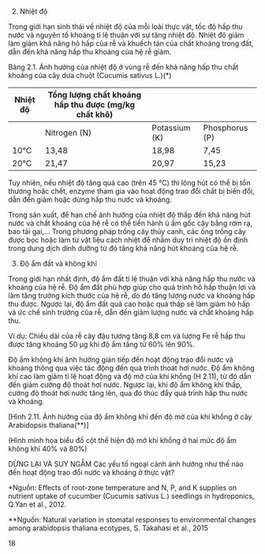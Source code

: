 2. Nhiệt độ

Trong giới hạn sinh thái về nhiệt độ của mỗi loài thực vật, tốc độ hấp thu nước và nguyên tố khoáng tỉ lệ thuận với sự tăng nhiệt độ. Nhiệt độ giảm làm giảm khả năng hô hấp của rễ và khuếch tán của chất khoáng trong đất, dẫn đến khả năng hấp thu khoáng của hệ rễ giảm.

Bảng 2.1. Ảnh hưởng của nhiệt độ ở vùng rễ đến khả năng hấp thu chất khoáng của cây dưa chuột (Cucumis sativus L.)(*)

| Nhiệt độ | Tổng lượng chất khoáng hấp thu được (mg/kg chất khô) | | |
|----------|------------------------------------------------------|---|---|
|          | Nitrogen (N) | Potassium (K) | Phosphorus (P) |
| 10°C     | 13,48        | 18,98         | 7,45           |
| 20°C     | 21,47        | 20,97         | 15,23          |

Tuy nhiên, nếu nhiệt độ tăng quá cao (trên 45 °C) thì lông hút có thể bị tổn thương hoặc chết, enzyme tham gia vào hoạt động trao đổi chất bị biến đổi, dẫn đến giảm hoặc dừng hấp thu nước và khoáng.

Trong sản xuất, để hạn chế ảnh hưởng của nhiệt độ thấp đến khả năng hút nước và chất khoáng của hệ rễ có thể tiến hành ủ ấm gốc cây bằng rơm rạ, bao tải gai,... Trong phương pháp trồng cây thủy canh, các ống trồng cây được bọc hoặc làm từ vật liệu cách nhiệt để nhằm duy trì nhiệt độ ổn định trong dung dịch dinh dưỡng từ đó tăng khả năng hút khoáng của hệ rễ.

3. Độ ẩm đất và không khí

Trong giới hạn nhất định, độ ẩm đất tỉ lệ thuận với khả năng hấp thu nước và khoáng của hệ rễ. Độ ẩm đất phù hợp giúp cho quá trình hô hấp thuận lợi và làm tăng trưởng kích thước của hệ rễ, do đó tăng lượng nước và khoáng hấp thu được. Ngược lại, độ ẩm đất quá cao hoặc quá thấp sẽ làm giảm hô hấp và ức chế sinh trưởng của rễ, dẫn đến giảm lượng nước và chất khoáng hấp thu.

Ví dụ: Chiều dài của rễ cây đậu tương tăng 8,8 cm và lượng Fe rễ hấp thu được tăng khoảng 50 μg khi độ ẩm tăng từ 60% lên 90%.

Độ ẩm không khí ảnh hưởng gián tiếp đến hoạt động trao đổi nước và khoáng thông qua việc tác động đến quá trình thoát hơi nước. Độ ẩm không khí cao làm giảm tỉ lệ hoạt động và độ mở của khí khổng (H 2.11), từ đó dẫn đến giảm cường độ thoát hơi nước. Ngược lại, khi độ ẩm không khí thấp, cường độ thoát hơi nước tăng lên, qua đó thúc đẩy quá trình hấp thu nước và khoáng.

[Hình 2.11. Ảnh hưởng của độ ẩm không khí đến độ mở của khí khổng ở cây Arabidopsis thaliana(**)]

(Hình minh họa biểu đồ cột thể hiện độ mở khí khổng ở hai mức độ ẩm không khí 40% và 80%)

DỪNG LẠI VÀ SUY NGẪM
Các yếu tố ngoại cảnh ảnh hưởng như thế nào đến hoạt động trao đổi nước và khoáng ở thực vật?

*Nguồn: Effects of root-zone temperature and N, P, and K supplies on nutrient uptake of cucumber (Cucumis sativus L.) seedlings in hydroponics, Q.Yan et al., 2012.

**Nguồn: Natural variation in stomatal responses to environmental changes among arabidopsis thaliana ecotypes, S. Takahasi et al., 2015

18